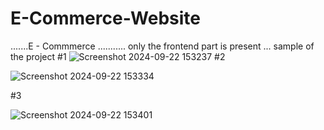 # E-Commerce-Website
.......E - Commmerce ...........
only the frontend part is present ...
sample of the project 
#1
![Screenshot 2024-09-22 153237](https://github.com/user-attachments/assets/12c6994f-87fb-4b0c-a0e7-804155d0e0fc)
#2

![Screenshot 2024-09-22 153334](https://github.com/user-attachments/assets/17085114-96c3-48c0-886b-64170aa7a352)

#3


![Screenshot 2024-09-22 153401](https://github.com/user-attachments/assets/001825e3-f538-488c-a83e-9bdfdda64752)
